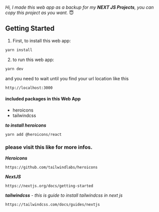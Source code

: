 *Hi, I made this web app as a backup for my **NEXT JS Projects**, you can copy this project as you want.* :innocent:

## Getting Started

1. First, to install this web app: 

```bash
yarn install
```

2. to run this web app:

```bash
yarn dev
```
and you need to wait until you find your url location like this

```
http://localhost:3000
```

#### included packages in this Web App

- heroicons
- tailwindcss


***to install heroicons***
```
yarn add @heroicons/react
```


### please visit this like for more infos.

***Heroicons***
```
https://github.com/tailwindlabs/heroicons
```

***NextJS***
```
https://nextjs.org/docs/getting-started
```

***tailwindcss** - this is guide to install tailwindcss in next js*
```
https://tailwindcss.com/docs/guides/nextjs
```

